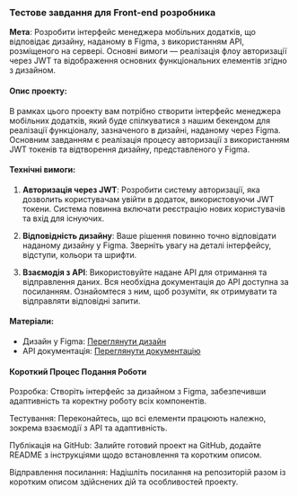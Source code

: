 ### Тестове завдання для Front-end розробника

**Мета**: Розробити інтерфейс менеджера мобільних додатків, що відповідає дизайну, наданому в Figma, з використанням API, розміщеного на сервері. Основні вимоги — реалізація флоу авторизації через JWT та відображення основних функціональних елементів згідно з дизайном.

#### [](https://github.com/wwl-nick/frontend-test-task?tab=readme-ov-file#%D0%BE%D0%BF%D0%B8%D1%81-%D0%BF%D1%80%D0%BE%D0%B5%D0%BA%D1%82%D1%83)Опис проекту:

В рамках цього проекту вам потрібно створити інтерфейс менеджера мобільних додатків, який буде спілкуватися з нашим бекендом для реалізації функціоналу, зазначеного в дизайні, наданому через Figma. Основним завданням є реалізація процесу авторизації з використанням JWT токенів та відтворення дизайну, представленого у Figma.

#### [](https://github.com/wwl-nick/frontend-test-task?tab=readme-ov-file#%D1%82%D0%B5%D1%85%D0%BD%D1%96%D1%87%D0%BD%D1%96-%D0%B2%D0%B8%D0%BC%D0%BE%D0%B3%D0%B8)Технічні вимоги:

1.  **Авторизація через JWT**: Розробити систему авторизації, яка дозволить користувачам увійти в додаток, використовуючи JWT токени. Система повинна включати реєстрацію нових користувачів та вхід для існуючих.
    
2.  **Відповідність дизайну**: Ваше рішення повинно точно відповідати наданому дизайну у Figma. Зверніть увагу на деталі інтерфейсу, відступи, кольори та шрифти.
    
3.  **Взаємодія з API**: Використовуйте надане API для отримання та відправлення даних. Вся необхідна документація до API доступна за посиланням. Ознайомтеся з ним, щоб розуміти, як отримувати та відправляти відповідні запити.
    

#### [](https://github.com/wwl-nick/frontend-test-task?tab=readme-ov-file#%D0%BC%D0%B0%D1%82%D0%B5%D1%80%D1%96%D0%B0%D0%BB%D0%B8)Матеріали:

*   Дизайн у Figma: [Переглянути дизайн](https://www.figma.com/file/cJcuAj3T4ogMCtloBqLY3f/Untitled?type=design&node-id=0-1&mode=design)
*   API документація: [Переглянути документацію](http://54.93.213.129/api/doc/)

#### [](https://github.com/wwl-nick/frontend-test-task?tab=readme-ov-file#%D0%BA%D0%BE%D1%80%D0%BE%D1%82%D0%BA%D0%B8%D0%B9-%D0%BF%D1%80%D0%BE%D1%86%D0%B5%D1%81-%D0%BF%D0%BE%D0%B4%D0%B0%D0%BD%D0%BD%D1%8F-%D1%80%D0%BE%D0%B1%D0%BE%D1%82%D0%B8)Короткий Процес Подання Роботи

Розробка: Створіть інтерфейс за дизайном з Figma, забезпечивши адаптивність та коректну роботу всіх компонентів.

Тестування: Переконайтесь, що всі елементи працюють належно, зокрема взаємодії з API та адаптивність.

Публікація на GitHub: Залийте готовий проект на GitHub, додайте README з інструкціями щодо встановлення та коротким описом.

Відправлення посилання: Надішліть посилання на репозиторій разом із коротким описом здійснених дій та особливостей проекту.
